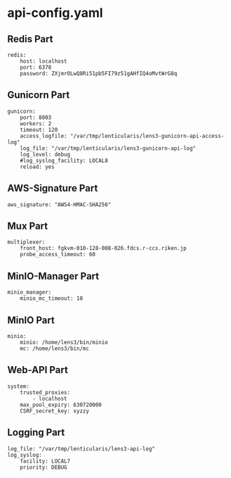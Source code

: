 # api-config.yaml

## Redis Part

```
redis:
    host: localhost
    port: 6378
    password: ZXjmrOLwQ8Ri51pb5FI79z51gAHfIQ4oMvtWrG8q
```

## Gunicorn Part

```
gunicorn:
    port: 8003
    workers: 2
    timeout: 120
    access_logfile: "/var/tmp/lenticularis/lens3-gunicorn-api-access-log"
    log_file: "/var/tmp/lenticularis/lens3-gunicorn-api-log"
    log_level: debug
    #log_syslog_facility: LOCAL8
    reload: yes
```

## AWS-Signature Part

```
aws_signature: "AWS4-HMAC-SHA256"
```

## Mux Part

```
multiplexer:
    front_host: fgkvm-010-128-008-026.fdcs.r-ccs.riken.jp
    probe_access_timeout: 60
```

## MinIO-Manager Part

```
minio_manager:
    minio_mc_timeout: 10
```

## MinIO Part

```
minio:
    minio: /home/lens3/bin/minio
    mc: /home/lens3/bin/mc
```

## Web-API Part

```
system:
    trusted_proxies:
        - localhost
    max_pool_expiry: 630720000
    CSRF_secret_key: xyzzy
```

## Logging Part

```
log_file: "/var/tmp/lenticularis/lens3-api-log"
log_syslog:
    facility: LOCAL7
    priority: DEBUG
```
